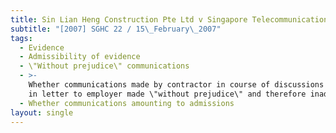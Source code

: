```yaml
---
title: Sin Lian Heng Construction Pte Ltd v Singapore Telecommunications Ltd
subtitle: "[2007] SGHC 22 / 15\_February\_2007"
tags:
  - Evidence
  - Admissibility of evidence
  - \"Without prejudice\" communications
  - >-
    Whether communications made by contractor in course of discussions with and
    in letter to employer made \"without prejudice\" and therefore inadmissible
  - Whether communications amounting to admissions
layout: single
---
```


